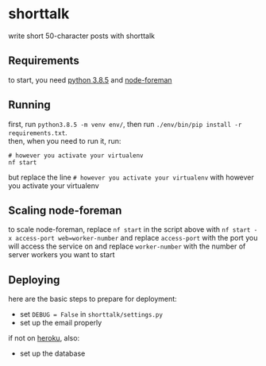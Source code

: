 # shorttalk
write short 50-character posts with shorttalk
## Requirements
to start, you need [python 3.8.5](https://www.python.org/) and [node-foreman](http://strongloop.github.io/node-foreman/)
## Running
first, run `python3.8.5 -m venv env/`, then run `./env/bin/pip install -r requirements.txt`.  
then, when you need to run it, run:  
```
# however you activate your virtualenv
nf start
```
but replace the line `# however you activate your virtualenv` with however you activate your virtualenv
## Scaling node-foreman
to scale node-foreman, replace `nf start` in the script above with `nf start -x access-port web=worker-number` and replace `access-port` with the port you will access the service on and replace `worker-number` with the number of server workers you want to start
## Deploying
here are the basic steps to prepare for deployment:
- set `DEBUG = False` in `shorttalk/settings.py`
- set up the email properly

if not on [heroku](https://www.heroku.com/), also:
- set up the database
